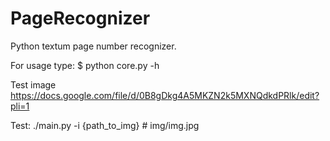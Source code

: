 PageRecognizer
==============

Python textum page number recognizer.

For usage type:
	$ python core.py -h

Test image https://docs.google.com/file/d/0B8gDkg4A5MKZN2k5MXNQdkdPRlk/edit?pli=1

Test: ./main.py -i {path_to_img} # img/img.jpg